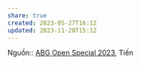 ```yaml
---
share: true
created: 2023-05-27T16:12
updated: 2023-11-28T15:12
---
```


Nguồn:: [ABG Open Special 2023](../%CE%9E%20Ngu%E1%BB%93n/Kinh%20t%E1%BA%BF%20h%E1%BB%8Dc/ABG%20Open%20Special%202023.md), Tiến
